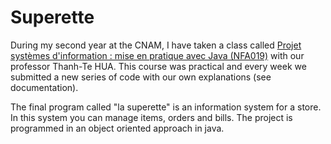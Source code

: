 Superette
=========
During my second year at the CNAM,  I have taken a class called <a href="http://dnf3.cnam.fr/offre2013/pdf/ueNFA019.pdf" class="tocheck">Projet systèmes d'information : mise en pratique avec Java (NFA019)</a> with our professor Thanh-Te HUA. This course was practical and every week we submitted a new series of code with our own explanations (see documentation).
		
The final program  called "la superette" is an information system for a store. In this system you can manage items, orders and bills. The project is programmed in an object oriented approach in java.  
		
